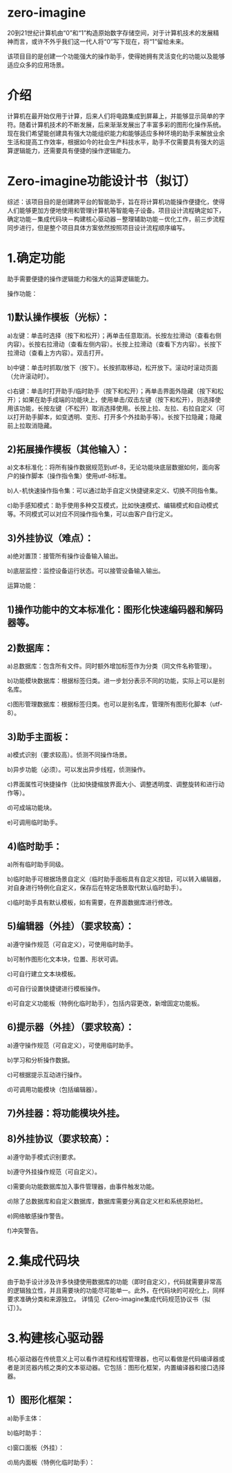 # zero-imagine

20到21世纪计算机由“0”和“1”构造原始数字存储空间，对于计算机技术的发展精神而言，或许不外乎我们这一代人将“0”写下现在，将“1”留给未来。

该项目目的是创建一个功能强大的操作助手，使得她拥有灵活变化的功能以及能够适应众多的应用场景。

# 介绍

计算机在最开始仅用于计算，后来人们将电路集成到屏幕上，并能够显示简单的字符。随着计算机技术的不断发展，后来渐渐发展出了丰富多彩的图形化操作系统。现在我们希望能创建具有强大功能组织能力和能够适应多种环境的助手来解放业余生活和提高工作效率，根据如今的社会生产科技水平，助手不仅需要具有强大的运算逻辑能力，还需要具有便捷的操作逻辑能力。


# Zero-imagine功能设计书（拟订）


综述：该项目目的是创建跨平台的智能助手，旨在将计算机功能操作便捷化，使得人们能够更加方便地使用和管理计算机等智能电子设备。项目设计流程确定如下，确定功能－集成代码块－构建核心驱动器－整理辅助功能－优化工作，前三步流程同步进行，但是整个项目具体方案依然按照项目设计流程顺序编写。

# 1.确定功能

助手需要便捷的操作逻辑能力和强大的运算逻辑能力。

操作功能：

## 1)默认操作模板（光标）：

a)左键：单击时选择（按下和松开）；再单击任意取消。长按左拉滑动（查看右侧内容）。长按右拉滑动（查看左侧内容）。长按上拉滑动（查看下方内容）。长按下拉滑动（查看上方内容）。双击打开。

b)中键：单击时抓取/放下（按下）。长按抓取移动，松开放下。滚动时滚动页面（允许滚动时）。

c)右键：单击时打开助手/临时助手（按下和松开）；再单击界面外隐藏（按下和松开）；如果在助手成端的功能块上，使用单击/双击左键（按下和松开），则选择使用该功能，长按左键（不松开）取消选择使用。长按上拉、左拉、右拉自定义（可以打开助手脚本，如变透明、变形、打开多个外挂助手等）。长按下拉隐藏；隐藏前上拉取消隐藏。

## 2)拓展操作模板（其他输入）：

a)文本标准化：将所有操作数据规范到utf-8，无论功能块底层数据如何，面向客户的操作脚本（操作指令集）使用utf-8标准。

b)人-机快速操作指令集：可以通过助手自定义快捷键来定义、切换不同指令集。

c)助手感知模式：助手使用多种交互模式，比如快速模式、编辑模式和自动模式等。不同模式可以对应不同操作指令集，可以由客户自行定义。

## 3)外挂协议（难点）：

a)绝对置顶：接管所有操作设备输入输出。

b)底层监控：监控设备运行状态。可以接管设备输入输出。


运算功能：

## 1)操作功能中的文本标准化：图形化快速编码器和解码器等。

## 2)数据库：

a)总数据库：包含所有文件。同时额外增加标签作为分类（同文件名称管理）。

b)功能模块数据库：根据标签归类。进一步划分表示不同的功能，实际上可以是别名库。

c)图形管理数据库：根据标签归类。也可以是别名库，管理所有图形化脚本（utf-8）。

## 3)助手主面板：

a)模式识别（要求较高）。侦测不同操作场景。

b)异步功能（必须）。可以发出异步线程，侦测操作。

c)界面属性可快捷操作（比如快捷缩放界面大小、调整透明度、调整旋转和进行动作等）。

d)可成端功能块。

e)可调用临时助手。

## 4)临时助手：

a)所有临时助手同级。

b)临时助手可根据场景自定义（临时助手面板具有自定义按钮，可以转入编辑器，对自身进行特例化自定义，保存后在特定场景取代默认临时助手）。

c)临时助手具有默认模板，如有需要，在界面数据库进行修改。

## 5)编辑器（外挂）（要求较高）：

a)遵守操作规范（可自定义），可使用临时助手。

b)可制作图形化文本块，位置、形状可调。

c)可自行建立文本块模板。

d)可自行设置快捷键进行模板操作。

e)可自定义功能板（特例化临时助手），包括内容更改，新增固定功能板。

## 6)提示器（外挂）（要求较高）：

a)遵守操作规范（可自定义），可使用临时助手。

b)学习和分析操作数据。

c)可根据提示互动进行操作。

d)可调用功能模块（包括编辑器）。

## 7)外挂器：将功能模块外挂。

## 8)外挂协议（要求较高）：

a)遵守助手模式识别要求。

b)遵守外挂操作规范（可自定义）。

c)需要向功能数据库加入事件管理器，由事件触发功能。

d)除了总数据库和自定义数据库，数据库需要分离自定义栏和系统原始栏。

e)网络敏感操作警告。

f)冲突警告。

# 2.集成代码块

由于助手设计涉及许多快捷使用数据库的功能（即时自定义），代码就需要非常高的逻辑独立性，并且需要块的功能尽可能单一。此外，在代码块的可视化上，同样要求准确分类和来源独立。
详情见《Zero-imagine集成代码规范协议书（拟订）》。

# 3.构建核心驱动器

核心驱动器在传统意义上可以看作进程和线程管理器，也可以看做是代码编译器或者是浏览器内核之类的文本驱动器。它包括：图形化框架，内置编译器和接口选择器。

## 1）图形化框架：

a)助手主体：

b)临时助手：

c)窗口面板（外挂）：

d)局内面板（特例化临时助手）：


